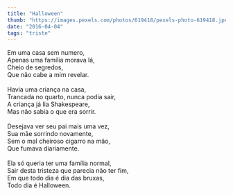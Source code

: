 ```yaml
---
title: "Halloween"
thumb: "https://images.pexels.com/photos/619418/pexels-photo-619418.jpeg"
date: "2016-04-04"
tags: "triste"
---
```

Em uma casa sem numero,  
Apenas uma família morava lá,  
Cheio de segredos,  
Que não cabe a mim revelar.  
<br />
Havia uma criança na casa,  
Trancada no quarto, nunca podia sair,   
A criança já lia Shakespeare,  
Mas não sabia o que era sorrir.  
<br />
Desejava ver seu pai mais uma vez,  
Sua mãe sorrindo novamente,  
Sem o mal cheiroso cigarro na mão,  
Que fumava diariamente.  
<br />
Ela só queria ter uma família normal,  
Sair desta tristeza que parecia não ter fim,  
Em que todo dia é dia das bruxas,  
Todo dia é Halloween.  